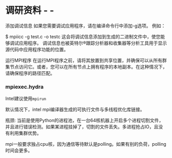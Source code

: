 # 调研资料 - -
添加调试信息
如果您需要调试应用程序，请在编译命令行中添加-g选项。 例如：

$ mpiicc -g test.c -o testc
这会将调试信息添加到生成的二进制文件中，使您能够调试应用程序。 调试信息也被英特尔®跟踪分析器和收集器等分析工具用于显示源代码中应用程序功能的位置。


运行MPI程序
在运行MPI程序之前，请将其放置到共享位置，并确保可以从所有群集节点访问它。或者，您可以在所有节点上拥有程序的本地副本。在这种情况下，请确保程序的路径匹配。

### mpiexec.hydra
Intel建议使用`mpirun`

默认情况下，intel mpi编译器生成的可执行文件与多线程优化库链接。

瓶颈: 当前是使用Python的进程池，在一台64核机器上开启多个进程切割文件，并且进行错误检测。如果某进程挂掉了，切割的文件丢失。多进程抢占IO，且没有利用集群优势。

mpi一般要求独占cpu核，因为通信等待默认是polling。如果有别的负荷，polling时间会更多。
